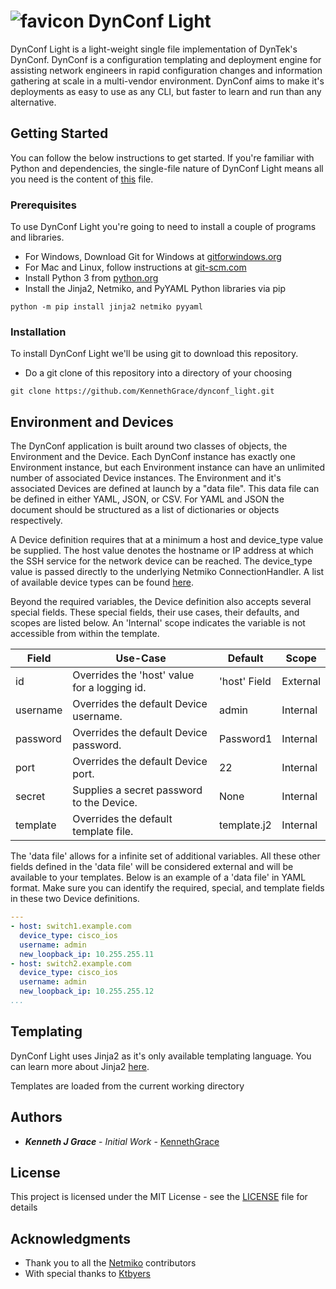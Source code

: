 # ![favicon](favicon.png) DynConf Light

   DynConf Light is a light-weight single file implementation of DynTek's DynConf. DynConf is a configuration templating and deployment engine for assisting network engineers in rapid configuration changes and information gathering at scale in a multi-vendor environment. DynConf aims to make it's deployments as easy to use as any CLI, but faster to learn and run than any alternative.

## Getting Started

You can follow the below instructions to get started. If you're familiar with Python and dependencies, the single-file nature of DynConf Light means all you need is the content of [this](dynconf.py) file.

### Prerequisites

To use DynConf Light you're going to need to install a couple of programs and libraries.

* For Windows, Download Git for Windows at [gitforwindows.org](https://gitforwindows.org/)
* For Mac and Linux, follow instructions at [git-scm.com](https://git-scm.com/book/en/v2/Getting-Started-Installing-Git)
* Install Python 3 from [python.org](https://www.python.org/)
* Install the Jinja2, Netmiko, and PyYAML Python libraries via pip
```
python -m pip install jinja2 netmiko pyyaml
```

### Installation

To install DynConf Light we'll be using git to download this repository.

* Do a git clone of this repository into a directory of your choosing
```
git clone https://github.com/KennethGrace/dynconf_light.git
```

## Environment and Devices
The DynConf application is built around two classes of objects, the Environment and the Device. Each DynConf instance has exactly one Environment instance, but each Environment instance can have an unlimited number of associated Device instances. The Environment and it's associated Devices are defined at launch by a "data file". This data file can be defined in either YAML, JSON, or CSV. For YAML and JSON the document should be structured as a list of dictionaries or objects respectively.

A Device definition requires that at a minimum a host and device_type value be supplied. The host value denotes the hostname or IP address at which the SSH service for the network device can be reached. The device_type value is passed directly to the underlying Netmiko ConnectionHandler. A list of available device types can be found [here](https://github.com/ktbyers/netmiko/blob/develop/EXAMPLES.md#available-device-types).

Beyond the required variables, the Device definition also accepts several special fields. These special fields, their use cases, their defaults, and scopes are listed below. An 'Internal' scope indicates the variable is not accessible from within the template.

|Field|Use-Case|Default|Scope|
|---|---|---|---|
|id|Overrides the 'host' value for a logging id.|'host' Field|External|
|username|Overrides the default Device username.|admin|Internal|
|password|Overrides the default Device password.|Password1|Internal|
|port|Overrides the default Device port.|22|Internal|
|secret|Supplies a secret password to the Device.|None|Internal|
|template|Overrides the default template file.|template.j2|Internal|

The 'data file' allows for a infinite set of additional variables. All these other fields defined in the 'data file' will be considered external and will be available to your templates. Below is an example of a 'data file' in YAML format. Make sure you can identify the required, special, and template fields in these two Device definitions.
```yaml
---
- host: switch1.example.com
  device_type: cisco_ios
  username: admin
  new_loopback_ip: 10.255.255.11
- host: switch2.example.com
  device_type: cisco_ios
  username: admin
  new_loopback_ip: 10.255.255.12
...
```
## Templating
DynConf Light uses Jinja2 as it's only available templating language. You can learn more about Jinja2 [here](https://jinja.palletsprojects.com/en/2.11.x/).

Templates are loaded from the current working directory

## Authors

* ***Kenneth J Grace*** - *Initial Work* - [KennethGrace](https://github.com/KennethGrace)

## License

This project is licensed under the MIT License - see the [LICENSE](LICENSE) file for details

## Acknowledgments
* Thank you to all the [Netmiko](https://github.com/ktbyers/netmiko) contributors
* With special thanks to [Ktbyers](https://github.com/ktbyers)
